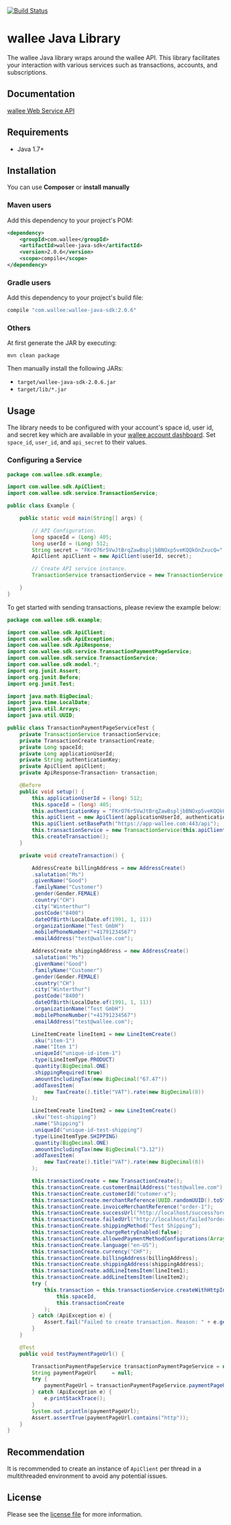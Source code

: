 [![Build Status](https://travis-ci.org/wallee-payment/java-sdk.svg?branch=master)](https://travis-ci.org/wallee-payment/java-sdk)

# wallee Java Library

The wallee Java library wraps around the wallee API. This library facilitates your interaction with various services such as transactions, accounts, and subscriptions.


## Documentation

[wallee Web Service API](https://app-wallee.com/doc/api/web-service)

## Requirements

- Java 1.7+

## Installation

You can use **Composer** or **install manually**

### Maven users

Add this dependency to your project's POM:

```xml
<dependency>
    <groupId>com.wallee</groupId>
    <artifactId>wallee-java-sdk</artifactId>
    <version>2.0.6</version>
    <scope>compile</scope>
</dependency>
```

### Gradle users

Add this dependency to your project's build file:

```groovy
compile "com.wallee:wallee-java-sdk:2.0.6"
```

### Others

At first generate the JAR by executing:

```shell
mvn clean package
```

Then manually install the following JARs:

* `target/wallee-java-sdk-2.0.6.jar`
* `target/lib/*.jar`

## Usage
The library needs to be configured with your account's space id, user id, and secret key which are available in your [wallee
account dashboard](https://app-wallee.com/account/select). Set `space_id`, `user_id`, and `api_secret` to their values.

### Configuring a Service

```java
package com.wallee.sdk.example;

import com.wallee.sdk.ApiClient;
import com.wallee.sdk.service.TransactionService;

public class Example {

    public static void main(String[] args) {

        // API Configuration.
        long spaceId = (Long) 405;
        long userId = (Long) 512;
        String secret = "FKrO76r5VwJtBrqZawBspljbBNOxp5veKQQkOnZxucQ=";
        ApiClient apiClient = new ApiClient(userId, secret);

        // Create API service instance.
        TransactionService transactionService = new TransactionService(apiClient);

    }
}
```

To get started with sending transactions, please review the example below:

```java
package com.wallee.sdk.example;

import com.wallee.sdk.ApiClient;
import com.wallee.sdk.ApiException;
import com.wallee.sdk.ApiResponse;
import com.wallee.sdk.service.TransactionPaymentPageService;
import com.wallee.sdk.service.TransactionService;
import com.wallee.sdk.model.*;
import org.junit.Assert;
import org.junit.Before;
import org.junit.Test;

import java.math.BigDecimal;
import java.time.LocalDate;
import java.util.Arrays;
import java.util.UUID;

public class TransactionPaymentPageServiceTest {
    private TransactionService transactionService;
    private TransactionCreate transactionCreate;
    private Long spaceId;
    private Long applicationUserId;
    private String authenticationKey;
    private ApiClient apiClient;
    private ApiResponse<Transaction> transaction;

    @Before
    public void setup() {
        this.applicationUserId = (long) 512;
        this.spaceId = (long) 405;
        this.authenticationKey = "FKrO76r5VwJtBrqZawBspljbBNOxp5veKQQkOnZxucQ=";
        this.apiClient = new ApiClient(applicationUserId, authenticationKey);
        this.apiClient.setBasePath("https://app-wallee.com:443/api");
        this.transactionService = new TransactionService(this.apiClient);
        this.createTransaction();
    }

    private void createTransaction() {

        AddressCreate billingAddress = new AddressCreate()
        .salutation("Ms")
        .givenName("Good")
        .familyName("Customer")
        .gender(Gender.FEMALE)
        .country("CH")
        .city("Winterthur")
        .postCode("8400")
        .dateOfBirth(LocalDate.of(1991, 1, 11))
        .organizationName("Test GmbH")
        .mobilePhoneNumber("+41791234567")
        .emailAddress("test@wallee.com");

        AddressCreate shippingAddress = new AddressCreate()
        .salutation("Ms")
        .givenName("Good")
        .familyName("Customer")
        .gender(Gender.FEMALE)
        .country("CH")
        .city("Winterthur")
        .postCode("8400")
        .dateOfBirth(LocalDate.of(1991, 1, 11))
        .organizationName("Test GmbH")
        .mobilePhoneNumber("+41791234567")
        .emailAddress("test@wallee.com");

        LineItemCreate lineItem1 = new LineItemCreate()
        .sku("item-1")
        .name("Item 1")
        .uniqueId("unique-id-item-1")
        .type(LineItemType.PRODUCT)
        .quantity(BigDecimal.ONE)
        .shippingRequired(true)
        .amountIncludingTax(new BigDecimal("67.47"))
        .addTaxesItem(
            new TaxCreate().title("VAT").rate(new BigDecimal(8))
        );

        LineItemCreate lineItem2 = new LineItemCreate()
        .sku("test-shipping")
        .name("Shipping")
        .uniqueId("unique-id-test-shipping")
        .type(LineItemType.SHIPPING)
        .quantity(BigDecimal.ONE)
        .amountIncludingTax(new BigDecimal("3.12"))
        .addTaxesItem(
            new TaxCreate().title("VAT").rate(new BigDecimal(8))
        );

        this.transactionCreate = new TransactionCreate();
        this.transactionCreate.customerEmailAddress("test@wallee.com");
        this.transactionCreate.customerId("cutomer-x");
        this.transactionCreate.merchantReference(UUID.randomUUID().toString());
        this.transactionCreate.invoiceMerchantReference("order-1");
        this.transactionCreate.successUrl("http://localhost/success?orderId=1");
        this.transactionCreate.failedUrl("http://localhost/failed?orderId=1");
        this.transactionCreate.shippingMethod("Test Shipping");
        this.transactionCreate.chargeRetryEnabled(false);
        this.transactionCreate.allowedPaymentMethodConfigurations(Arrays.asList(8656l));
        this.transactionCreate.language("en-US");
        this.transactionCreate.currency("CHF");
        this.transactionCreate.billingAddress(billingAddress);
        this.transactionCreate.shippingAddress(shippingAddress);
        this.transactionCreate.addLineItemsItem(lineItem1);
        this.transactionCreate.addLineItemsItem(lineItem2);
        try {
            this.transaction = this.transactionService.createWithHttpInfo(
                this.spaceId,
                this.transactionCreate
            );
        } catch (ApiException e) {
            Assert.fail("Failed to create transaction. Reason: " + e.getMessage() + " Details: " + e.getResponseBody());
        }
    }

    @Test
    public void testPaymentPageUrl() {

        TransactionPaymentPageService transactionPaymentPageService = new TransactionPaymentPageService(this.apiClient);
        String paymentPageUrl     = null;
        try {
            paymentPageUrl = transactionPaymentPageService.paymentPageUrl(this.spaceId, this.transaction.getData().getId());
        } catch (ApiException e) {
            e.printStackTrace();
        }
        System.out.println(paymentPageUrl);
        Assert.assertTrue(paymentPageUrl.contains("http"));
    }
}

```
## Recommendation

It is recommended to create an instance of `ApiClient` per thread in a multithreaded environment to avoid any potential issues.

## License

Please see the [license file](https://github.com/wallee-payment/java-sdk/blob/master/LICENSE) for more information.
